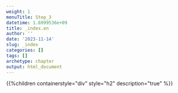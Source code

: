 ```yaml
---
weight: 1
menuTitle: Step_3
datetime: 1.6999536e+09
title: _index.en
author: ''
date: '2023-11-14'
slug: _index
categories: []
tags: []
archetype: chapter
output: html_document
---
```


{{%children containerstyle="div" style="h2" description="true" %}}

